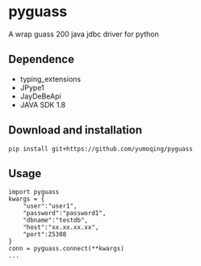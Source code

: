 # pyguass
A wrap guass 200 java jdbc driver for python

## Dependence
* typing_extensions
* JPype1
* JayDeBeApi
* JAVA SDK 1.8

## Download and installation
```
pip install git+https://github.com/yumoqing/pyguass
```

## Usage
```
import pyguass
kwargs = {
	"user":"user1",
	"password":"password1",
	"dbname":"testdb",
	"host":"xx.xx.xx.xx",
	"port":25308
}
conn = pyguass.connect(**kwargs)
...
```


